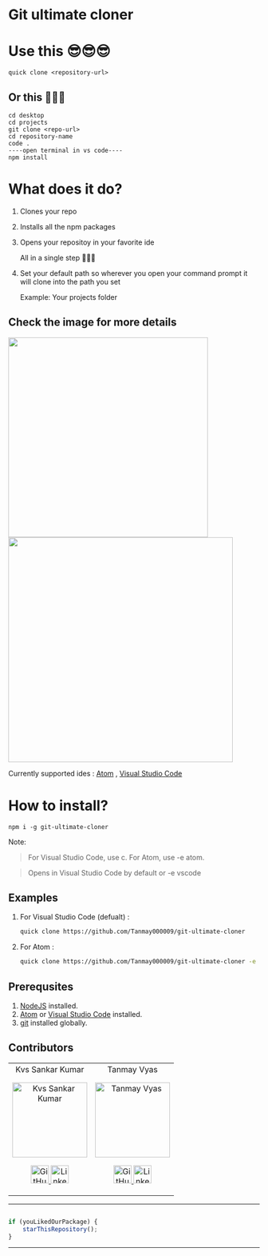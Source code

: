 # Git ultimate cloner

# Use this 😎😎😎

    quick clone <repository-url>
        
## Or this 🥵🥵🥵
    cd desktop
    cd projects
    git clone <repo-url>
    cd repository-name
    code .
    ----open terminal in vs code----
    npm install

# What does it do?
1. Clones your repo
2. Installs all the npm packages
3. Opens your repositoy in your favorite ide

   All in a single step 🤩🤩🤩

4. Set your default path so wherever you open your command prompt it will clone into the path you set
   
   Example: Your projects folder
 
## Check the image for more details

<img src="https://user-images.githubusercontent.com/55633494/136370624-da565247-67b9-4132-9e87-55de2910cecf.png" height="400px"/>

<img src="https://user-images.githubusercontent.com/70322519/134666741-7c2f2d97-dc34-4296-9e30-2f3ad4aa891e.jpeg" height="450px"/>

Currently supported ides : [Atom](https://atom.io/) , [Visual Studio Code](https://code.visualstudio.com/download) 

# How to install?

    npm i -g git-ultimate-cloner

    
Note:
   > For Visual Studio Code, use c. For Atom, use -e atom.
   
   > Opens in Visual Studio Code by default or -e vscode

## Examples
1. For Visual Studio Code (defualt) :
   ```sh
   quick clone https://github.com/Tanmay000009/git-ultimate-cloner
   ```
2. For Atom :
   ```sh
   quick clone https://github.com/Tanmay000009/git-ultimate-cloner -e atom
   ```

## Prerequsites

1.  [NodeJS](https://nodejs.org/en/) installed.
2.  [Atom](https://atom.io/) or [Visual Studio Code](https://code.visualstudio.com/download) installed.
3.  [git](https://git-scm.com/) installed globally.

## Contributors

<table>
	<tr align="center">
		<td>
		Kvs Sankar Kumar
		<p align="center">
			<img src = "https://user-images.githubusercontent.com/70322519/135128594-9d853a7c-c501-4c8d-9943-ac984569ae7f.png" width="150" height="150" alt="Kvs Sankar Kumar">
		</p>
			<p align="center">
				<a href = "https://github.com/kvssankar">
					<img src = "http://www.iconninja.com/files/241/825/211/round-collaboration-social-github-code-circle-network-icon.svg" width="36" height = "36" alt="GitHub"/>
				</a>
				<a href = "https://www.linkedin.com/in/sankarkvs/">
					<img src = "http://www.iconninja.com/files/863/607/751/network-linkedin-social-connection-circular-circle-media-icon.svg" width="36" height="36" alt="LinkedIn"/>
				</a>
			</p>
		</td>
        <td>
		Tanmay Vyas
		<p align="center">
			<img src = "https://user-images.githubusercontent.com/70322519/135129327-554cead3-1245-4024-95e8-7d704341ab63.png" width="150" height="150" alt="Tanmay Vyas">
		</p>
			<p align="center">
				<a href = "https://github.com/Tanmay000009">
					<img src = "http://www.iconninja.com/files/241/825/211/round-collaboration-social-github-code-circle-network-icon.svg" width="36" height = "36" alt="GitHub"/>
				</a>
				<a href = "https://www.linkedin.com/in/tanmay-vyas-09/">
					<img src = "http://www.iconninja.com/files/863/607/751/network-linkedin-social-connection-circular-circle-media-icon.svg" width="36" height="36" alt="LinkedIn"/>
				</a>
			</p>
		</td>
    </tr>
</table>

---------

```javascript

if (youLikedOurPackage) {
    starThisRepository();
}

```

-----------
